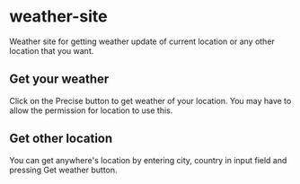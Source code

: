 # weather-site
Weather site for getting weather update of current location or any other location that you want.

## Get your weather
Click on the Precise button to get weather of your location. You may have to allow the permission for location to use this.

## Get other location
You can get anywhere's location by entering city, country in input field and pressing Get weather button.



